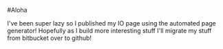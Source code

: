 #Aloha

I've been super lazy so I published my IO page using the automated page generator! Hopefully as I build more interesting stuff I'll migrate my stuff from bitbucket over to github!
